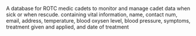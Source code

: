 A database for ROTC medic cadets to monitor and manage cadet data when sick or when rescude. containing vital information, name, contact num, email, address, temperature, blood oxysen level, blood pressure, symptoms, treatment given and applied, and date of treatment 
